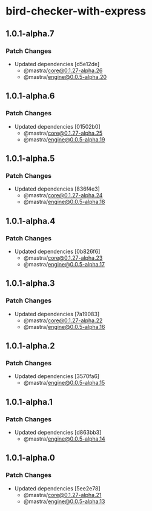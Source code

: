 # bird-checker-with-express

## 1.0.1-alpha.7

### Patch Changes

- Updated dependencies [d5e12de]
  - @mastra/core@0.1.27-alpha.26
  - @mastra/engine@0.0.5-alpha.20

## 1.0.1-alpha.6

### Patch Changes

- Updated dependencies [01502b0]
  - @mastra/core@0.1.27-alpha.25
  - @mastra/engine@0.0.5-alpha.19

## 1.0.1-alpha.5

### Patch Changes

- Updated dependencies [836f4e3]
  - @mastra/core@0.1.27-alpha.24
  - @mastra/engine@0.0.5-alpha.18

## 1.0.1-alpha.4

### Patch Changes

- Updated dependencies [0b826f6]
  - @mastra/core@0.1.27-alpha.23
  - @mastra/engine@0.0.5-alpha.17

## 1.0.1-alpha.3

### Patch Changes

- Updated dependencies [7a19083]
  - @mastra/core@0.1.27-alpha.22
  - @mastra/engine@0.0.5-alpha.16

## 1.0.1-alpha.2

### Patch Changes

- Updated dependencies [3570fa6]
  - @mastra/engine@0.0.5-alpha.15

## 1.0.1-alpha.1

### Patch Changes

- Updated dependencies [d863bb3]
  - @mastra/engine@0.0.5-alpha.14

## 1.0.1-alpha.0

### Patch Changes

- Updated dependencies [5ee2e78]
  - @mastra/core@0.1.27-alpha.21
  - @mastra/engine@0.0.5-alpha.13

